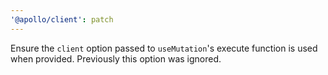 ```yaml
---
'@apollo/client': patch
---
```


Ensure the `client` option passed to `useMutation`'s execute function is used when provided. Previously this option was ignored.
